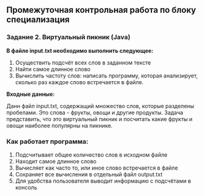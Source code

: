 ## Промежуточная контрольная работа по блоку специализация

### Задание 2. Виртуальный пикник (Java)

**В файле input.txt необходимо выполнить следующее:**

1. Осуществить подсчёт всех слов в заданном тексте
2. Найти самое длинное слово
3. Вычислить частоту слов: написать программу, которая анализирует, сколько раз каждое слово встречается в файле.

**Входные данные:**

Данн файл input.txt, содержащий множество слов, которые разделены пробелами.
Это слова - фрукты, овощи и другие продукты.
Задача представить, что это виртуальный пикник и посчитать какие фрукты и овощи наиболее популярны на пикнике.

### Как работает программа:
1. Подсчитывает общее количество слов в исходном файле
2. Находит самое длинное слово
3. Вычисляет как часто то, или иное слово встречается в файле
4. Сохраняет все вычисления в отдельный файл output.txt
5. Для удобства пользователя выводит информацию с подсчётами в консоль